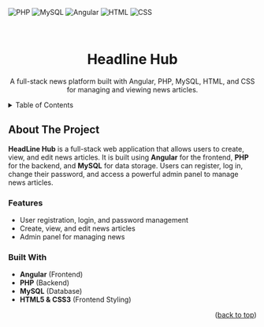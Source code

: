 ![PHP](https://img.shields.io/badge/PHP-777BB4?style=for-the-badge&logo=php&logoColor=white)
![MySQL](https://img.shields.io/badge/MySQL-4479A1?style=for-the-badge&logo=mysql&logoColor=white)
![Angular](https://img.shields.io/badge/Angular-DD0031?style=for-the-badge&logo=angular&logoColor=white)
![HTML](https://img.shields.io/badge/HTML5-E34F26?style=for-the-badge&logo=html5&logoColor=white)
![CSS](https://img.shields.io/badge/CSS3-1572B6?style=for-the-badge&logo=css3&logoColor=white)


<!-- PROJECT LOGO -->
<br />
<div align="center">
  <h1 align="center">Headline Hub</h1>

  <p align="center">
    A full-stack news platform built with Angular, PHP, MySQL, HTML, and CSS for managing and viewing news articles.
    <br />
  </p>
</div>

<!-- TABLE OF CONTENTS -->
<details>
  <summary>Table of Contents</summary>
  <ol>
    <li>
      <a href="#about-the-project">About The Project</a>
      <ul>
        <li><a href="#features">Features</a></li>
        <li><a href="#built-with">Built With</a></li>
      </ul>
    </li>
  </ol>
</details>

<!-- ABOUT THE PROJECT -->
## About The Project

<strong>HeadLine Hub</strong> is a full-stack web application that allows users to create, view, and edit news articles. It is built using **Angular** for the frontend, **PHP** for the backend, and **MySQL** for data storage. Users can register, log in, change their password, and access a powerful admin panel to manage news articles.

### Features

- User registration, login, and password management
- Create, view, and edit news articles
- Admin panel for managing news

### Built With

- **Angular** (Frontend)
- **PHP** (Backend)
- **MySQL** (Database)
- **HTML5 & CSS3** (Frontend Styling)

<p align="right">(<a href="#top">back to top</a>)</p>
